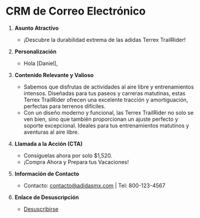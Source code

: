 # CRM de Correo Electrónico

1. **Asunto Atractivo**
   - ¡Descubre la durabilidad extrema de las adidas Terrex TrailRider!

2. **Personalización**
   - Hola [Daniel],

3. **Contenido Relevante y Valioso**
   - Sabemos que disfrutas de actividades al aire libre y entrenamientos intensos. Diseñadas para tus paseos y carreras matutinas, estas Terrex TrailRider ofrecen una excelente tracción y amortiguación, perfectas para terrenos difíciles.
   - Con un diseño moderno y funcional, las Terrex TrailRider no solo se ven bien, sino que también proporcionan un ajuste perfecto y soporte excepcional. Ideales para tus entrenamientos matutinos y aventuras al aire libre.

4. **Llamada a la Acción (CTA)**
   - Consíguelas ahora por solo $1,520.
   - ¡Compra Ahora y Prepara tus Vacaciones!

5. **Información de Contacto**
   - Contacto: contacto@adidasmx.com | Tel: 800-123-4567

6. **Enlace de Desuscripción**
   - [Desuscribirse](#)
